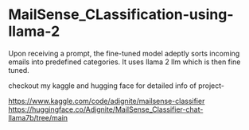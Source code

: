 # MailSense_CLassification-using-llama-2
Upon receiving a prompt, the fine-tuned model adeptly sorts incoming emails into predefined categories.
It uses llama 2 llm which is then fine tuned.


checkout my kaggle and hugging face for detailed info of project-

https://www.kaggle.com/code/adignite/mailsense-classifier
https://huggingface.co/Adignite/MailSense_Classifier-chat-llama7b/tree/main
